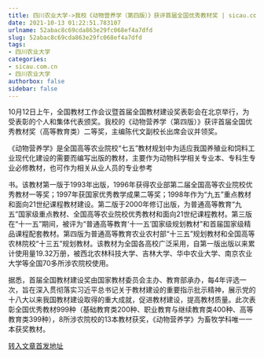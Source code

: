 ```yaml
---
title: 四川农业大学->我校《动物营养学（第四版）》获评首届全国优秀教材奖 | sicau.com.cn
date: 2021-10-13 01:22:51.783107
urlname: 52abac8c69cda863e29fc068ef4a7dfd
slug: 52abac8c69cda863e29fc068ef4a7dfd
tags: 
- 四川农业大学
categories:
- sicau.com.cn
- 四川农业大学
authorbox: false
sidebar: false
---
```

10月12日上午，全国教材工作会议暨首届全国教材建设奖表彰会在北京举行，为受表彰的个人和集体代表颁奖。我校的《动物营养学（第四版）》获评首届全国优秀教材奖（高等教育类）二等奖，主编陈代文副校长出席会议并领奖。

《动物营养学》是全国高等农业院校“七五”教材规划中为适应我国养殖业和饲料工业现代化建设的需要而编写出版的教材，主要作为动物科学相关专业本、专科生专业必修教材，也可作为相关从业人员的专业参考
<!--more-->
书。该教材第一版于1993年出版，1996年获得农业部第二届全国高等农业院校优秀教材一等奖；1997年获国家优秀教学成果二等奖；1998年作为“九五”重点教材和面向21世纪课程教材建设。第二版于2000年修订出版，为普通高等教育“九五”国家级重点教材、全国高等农业院校优秀教材和面向21世纪课程教材。第三版在“十一五”期间，被评为“普通高等教育‘十一五’国家级规划教材”和首届国家级精品课程配套教材。第四版为普通高等教育农业农村部“十三五”规划教材和全国高等农林院校“十三五”规划教材。该教材为全国各高校广泛采用，自第一版出版以来累计使用量19.32万册，被西北农林科技大学、吉林大学、华中农业大学、南京农业大学等全国70多所涉农院校使用。

据悉，首届全国教材建设奖由国家教材委员会主办、教育部承办，每4年评选一次，旨在深入贯彻落实习近平总书记关于教材建设的重要指示批示精神，展示党的十八大以来我国教材建设取得的重大成就，促进教材建设，提高教材质量。此次表彰全国优秀教材999种（基础教育类200种、职业教育与继续教育类400种、高等教育类399种），8所涉农院校的13本教材获奖，《动物营养学》为畜牧学科唯一一本获奖教材。



[转入文章首发地址](https://news.sicau.edu.cn/info/1135/64871.htm)